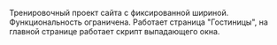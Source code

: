 Тренировочный проект сайта с фиксированной шириной. Функциональность ограничена. Работает страница "Гостиницы", на главной странице работает скрипт выпадающего окна.
